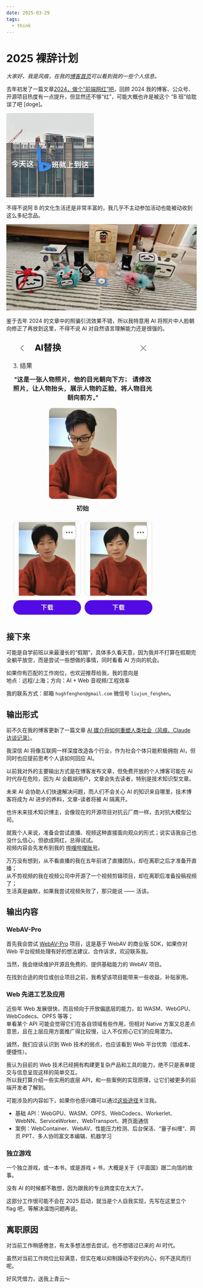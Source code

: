 ```yaml
---
date: 2025-03-29
tags:
  - think
---
```


# 2025 裸辞计划

_大家好，我是风痕，在我的[博客首页](https://fenghen.me)可以看到我的一些个人信息。_

去年初发了一篇文章[2024，做个“前端网红”吧](https://fenghen.me/posts/2024/01/01/wechat-subscribe/)，回顾 2024 我的博客、公众号、开源项目热度有一点提升，但显然还不够“红”，可能大概也许是被这个 “B 班”给耽误了吧 [doge]。

!["今天这 B 班就上到这"](./image.png)

不得不说阿 B 的文化生活还是非常丰富的，我几乎不主动参加活动也能被动收到这么多纪念品。

<img src="./image-2.png">

鉴于去年 2024 的文章中的照骗引流效果不错，所以我特意用 AI 将照片中人脸朝向修正了再放到这里，不得不说 AI 对自然语言理解能力还是很强的。

<img src="./image-1.png" width="400">

## 接下来

可能是自学前班以来最漫长的“假期”，具体多久看天意，因为我并不打算在假期完全躺平放空，而是尝试一些想做的事情，同时看看 AI 方向的机会。

如果你有匹配的工作岗位，也欢迎推荐给我，我的意向是  
地点：远程/上海；方向：AI + Web 音视频/工程效率

我的联系方式：邮箱 `hughfenghen@gmail.com` 微信号 `liujun_fenghen`。

## 输出形式

前不久在我的博客更新了一篇文章 [AI 媒介将如何重塑人类社会（风痕、Claude 访谈记录）](https://fenghen.me/posts/2025/03/12/how-ai-media-will-reshaping-human-society/)。

我深信 AI 将像互联网一样深度改造各个行业，作为社会个体只能积极拥抱 AI，但同时也应提前思考个人该如何回应 AI。

以前我对外的主要输出方式是在博客发布文章，但免费开放的个人博客可能在 AI 时代存在危险，因为 AI 会截胡用户，文章会失去读者，特别是技术知识型文章。

未来 AI 会协助人们快速解决问题，而人们不会关心 AI 的知识来自哪里，技术博客将成为 AI 进步的养料，文章-读者将被 AI 隔离开。

也许未来技术知识博主，会像现在的开源项目对抗云厂商一样，去对抗大模型公司。

就我个人来说，准备会尝试直播、视频这种直接面向观众的形式；说实话我自己也没什么信心，但欲成网红，总得试试。  
视频内容会先发布到我的 [哔哩哔哩账号](https://space.bilibili.com/386916237)。

万万没有想到，从不看直播的我在五年前进了直播团队，却在离职之后才准备开直播；  
从不剪视频的我在视频公司中开源了一个视频剪辑项目，却在离职后准备投稿视频了；  
生活真是幽默，如果我尝试视频失败了，那只能说 —— 活该。

## 输出内容

### WebAV-Pro

首先我会尝试 [WebAV-Pro](https://github.com/WebAV-Tech/WebAV-Pro/) 项目，这是基于 WebAV 的商业版 SDK，如果你对 Web 平台视频处理有好的想法建议、合作诉求，欢迎联系我。

当然，我会继续维护开源且免费的、提供基础能力的 WebAV 项目。

在找到合适的岗位或创业项目之前，我希望该项目能带来一些收益，补贴家用。

### Web 先进工艺及应用

近些年 Web 发展很快，而且倾向于开放偏底层的能力，如 WASM、WebGPU、WebCodecs、OPFS 等等；  
单看某个 API 可能会觉得它们在各自领域有些作用，但相对 Native 方案又总差点意思，且在上层应用方面推广得比较慢，让人不仅担心它们的应用潜力。

诚然，我们应该认识到 Web 技术的弱点，也应该看到 Web 平台优势（低成本、便捷性）。

我认为目前的 Web 技术已经拥有构建更复杂产品和工具的能力，绝不只是表单提交与信息呈现这样的简单交互。  
所以我打算介绍一些实用的底层 API，和一些案例的实现原理，让它们被更多的前端开发者了解到。

可能涉及的内容如下，如果你也感兴趣可以通过[这些途径](https://fenghen.me/subscribe.html)关注我。

- 基础 API：WebGPU、WASM、OPFS、WebCodecs、Workerlet、WebNN、ServiceWorker、WebTransport、跨页面通信
- 案例：WebContainer、WebAV、性能压力检测、后台保活、“量子纠缠“、网页 PPT、多人协同富文本编辑、机器学习

### 独立游戏

一个独立游戏，或一本书，或是游戏 + 书，大概是关于《平面国》跟二向箔的故事。

没有 AI 的时候都不敢想，因为跟我的专业跨度实在太大了。

这部分工作很可能不会在 2025 启动，就当是个人自我实现，先写在这里立个 flag 吧，等解决温饱问题再说。

## 离职原因

对当前工作稍感倦怠，有太多想法想去尝试，也不想错过已来的 AI 时代。

虽然对当前工作岗位比较满意，但实在难以抑制躁动不安的内心，何不逐风而行呢。

好风凭借力，送我上青云～
